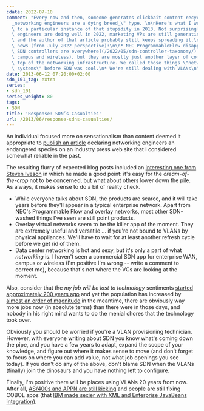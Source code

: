 ```yaml
---
cdate: 2022-07-10
comment: "Every now and then, someone generates clickbait content recycling the \"\
  _networking engineers are a dying breed_\" hype. \n\nHere's what I wrote as a response\
  \ to a particular instance of that stupidity in 2013. Not surprisingly, networking\
  \ engineers are doing well in 2022, marketing VPs are still generating nonsense,\
  \ and the author of that article probably still keeps spreading it.\n\nIn related\
  \ news (from July 2022 perspective):\n\n* NEC ProgrammableFlow disappeared\n* [So-called\
  \ SDN controllers are everywhere](/2022/05/sdn-controller-taxonomy/) (including\
  \ campus and wireless), but they are mostly just another layer of complexity on\
  \ top of the networking infrastructure. We called those things \"network management\
  \ systems\" before SDN was cool.\n* We're still dealing with VLANs\n"
date: 2013-06-12 07:20:00+02:00
sdn_101_tag: extra
series:
- sdn_101
series_weight: 80
tags:
- SDN
title: 'Response: SDN’s Casualties'
url: /2013/06/response-sdns-casualties/
---
```

An individual focused more on sensationalism than content deemed it appropriate to [publish an article](http://www.theregister.co.uk/2013/05/24/network_configuration_automation/) declaring networking engineers an endangered species on an industry press web site that I considered somewhat reliable in the past.

The resulting flurry of expected blog posts included an [interesting one from Steven Iveson](http://packetpushers.net/youve-changed-sdns-casualties/) in which he made a good point: it's easy for the *cream-of-the-crop* not to be concerned, but what about others lower down the pile. As always, it makes sense to do a bit of reality check.
<!--more-->
-   While everyone talks about SDN, the products are scarce, and it will take years before they'll appear in a typical enterprise network. Apart from NEC's Programmable Flow and overlay networks, most other SDN-washed things I've seen are still point products.
-   Overlay virtual networks seem to be the killer app of the moment. They are extremely useful and versatile \... if you're not bound to VLANs by physical appliances. We'll have to wait for at least another refresh cycle before we get rid of them.
-   Data center networking is hot and sexy, but it's only a part of what *networking* is. I haven't seen a commercial SDN app for enterprise WAN, campus or wireless (I'm positive I'm wrong -- write a comment to correct me), because that's not where the VCs are looking at the moment.

Also, consider that the *my job will be lost to technology* sentiments [started approximately 200 years ago](http://en.wikipedia.org/wiki/Swing_Riots) and yet the population has increased by [almost an order of magnitude](http://en.wikipedia.org/wiki/World_population_estimates) in the meantime, there are obviously way more jobs now (in absolute terms) than there were in those days, and nobody in his right mind wants to do the menial chores that the technology took over.

Obviously you should be worried if you're a VLAN provisioning technician. However, with everyone writing about SDN you know what's coming down the pipe, and you have a few years to adapt, expand the scope of your knowledge, and figure out where it makes sense to move (and don't forget to focus on where you can add value, not what job openings you see today). If you don't do any of the above, don't blame SDN when the VLANs (finally) join the dinosaurs and you have nothing left to configure.

Finally, I'm positive there will be places using VLANs 20 years from now. After all, [AS/400s and APPN are still kicking](http://it20.info/2012/09/cloud-and-the-three-it-geographies-silicon-valley-us-and-rest-of-the-world/) and people are still fixing COBOL apps (that [IBM made sexier with XML and Enterprise JavaBeans integration](https://www.computerworld.com/article/2564558/ibm-looks-to-modernize-cobol.html)).
